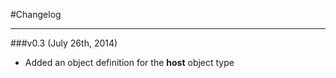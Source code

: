 #Changelog
- - -

###v0.3 (July 26th, 2014)

* Added an object definition for the **host** object type